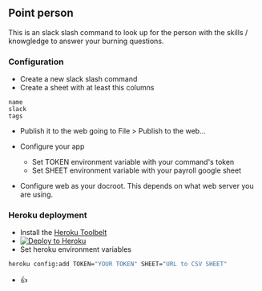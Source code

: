 ## Point person
This is an slack slash command to look up for the person with the skills / knowgledge to answer your burning questions.

### Configuration

- Create a new slack slash command
- Create a sheet with at least this columns

```
name
slack
tags
```

- Publish it to the web going to File > Publish to the web...

- Configure your app
  - Set TOKEN environment variable with your command's token
  - Set SHEET environment variable with your payroll google sheet

- Configure web as your docroot. This depends on what web server you are using.

### Heroku deployment

- Install the [Heroku Toolbelt](https://toolbelt.heroku.com/)
- [![Deploy to Heroku](https://www.herokucdn.com/deploy/button.png)](https://heroku.com/deploy)
- Set heroku environment variables

```bash
heroku config:add TOKEN="YOUR TOKEN" SHEET="URL to CSV SHEET"
```

- :thumbsup:
